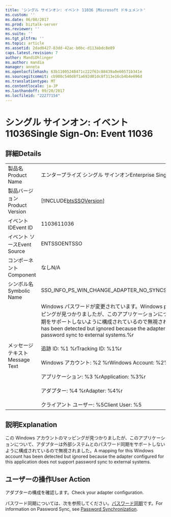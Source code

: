 ```yaml
---
title: 'シングル サインオン: イベント 11036 |Microsoft ドキュメント'
ms.custom: ''
ms.date: 06/08/2017
ms.prod: biztalk-server
ms.reviewer: ''
ms.suite: ''
ms.tgt_pltfrm: ''
ms.topic: article
ms.assetid: 2dad0427-83dd-42ac-b0bc-d113abdc8e89
caps.latest.revision: 7
author: MandiOhlinger
ms.author: mandia
manager: anneta
ms.openlocfilehash: 63b11005248471c222f63c88439a0e60571b341e
ms.sourcegitcommit: cb908c540d8f1a692d01dc8f313e16cb4b4e696d
ms.translationtype: MT
ms.contentlocale: ja-JP
ms.lasthandoff: 09/20/2017
ms.locfileid: "22277154"
---
```

# <a name="single-sign-on-event-11036"></a><span data-ttu-id="aba55-102">シングル サインオン: イベント 11036</span><span class="sxs-lookup"><span data-stu-id="aba55-102">Single Sign-On: Event 11036</span></span>
## <a name="details"></a><span data-ttu-id="aba55-103">詳細</span><span class="sxs-lookup"><span data-stu-id="aba55-103">Details</span></span>  
  
|||  
|-|-|  
|<span data-ttu-id="aba55-104">製品名</span><span class="sxs-lookup"><span data-stu-id="aba55-104">Product Name</span></span>|<span data-ttu-id="aba55-105">エンタープライズ シングル サインオン</span><span class="sxs-lookup"><span data-stu-id="aba55-105">Enterprise Single Sign-On</span></span>|  
|<span data-ttu-id="aba55-106">製品バージョン</span><span class="sxs-lookup"><span data-stu-id="aba55-106">Product Version</span></span>|[!INCLUDE[btsSSOVersion](../includes/btsssoversion-md.md)]|  
|<span data-ttu-id="aba55-107">イベント ID</span><span class="sxs-lookup"><span data-stu-id="aba55-107">Event ID</span></span>|<span data-ttu-id="aba55-108">11036</span><span class="sxs-lookup"><span data-stu-id="aba55-108">11036</span></span>|  
|<span data-ttu-id="aba55-109">イベント ソース</span><span class="sxs-lookup"><span data-stu-id="aba55-109">Event Source</span></span>|<span data-ttu-id="aba55-110">ENTSSO</span><span class="sxs-lookup"><span data-stu-id="aba55-110">ENTSSO</span></span>|  
|<span data-ttu-id="aba55-111">コンポーネント</span><span class="sxs-lookup"><span data-stu-id="aba55-111">Component</span></span>|<span data-ttu-id="aba55-112">なし</span><span class="sxs-lookup"><span data-stu-id="aba55-112">N/A</span></span>|  
|<span data-ttu-id="aba55-113">シンボル名</span><span class="sxs-lookup"><span data-stu-id="aba55-113">Symbolic Name</span></span>|<span data-ttu-id="aba55-114">SSO_INFO_PS_WIN_CHANGE_ADAPTER_NO_SYNC</span><span class="sxs-lookup"><span data-stu-id="aba55-114">SSO_INFO_PS_WIN_CHANGE_ADAPTER_NO_SYNC</span></span>|  
|<span data-ttu-id="aba55-115">メッセージ テキスト</span><span class="sxs-lookup"><span data-stu-id="aba55-115">Message Text</span></span>|<span data-ttu-id="aba55-116">Windows パスワードが変更されています。</span><span class="sxs-lookup"><span data-stu-id="aba55-116">Windows password change.</span></span> <span data-ttu-id="aba55-117">この Windows アカウントのマッピングが見つかりましたが、このアプリケーションについて、アダプターは外部システムとのパスワード同期をサポートしないように構成されているので無視されました。%r</span><span class="sxs-lookup"><span data-stu-id="aba55-117">A mapping for this Windows account has been detected but ignored because the adapter configured for this application does not support password sync to external systems.%r</span></span><br /><br /> <span data-ttu-id="aba55-118">追跡 ID: %1 %r</span><span class="sxs-lookup"><span data-stu-id="aba55-118">Tracking ID: %1%r</span></span><br /><br /> <span data-ttu-id="aba55-119">Windows アカウント: %2 %r</span><span class="sxs-lookup"><span data-stu-id="aba55-119">Windows Account: %2%r</span></span><br /><br /> <span data-ttu-id="aba55-120">アプリケーション: %3 %r</span><span class="sxs-lookup"><span data-stu-id="aba55-120">Application: %3%r</span></span><br /><br /> <span data-ttu-id="aba55-121">アダプター: %4 %r</span><span class="sxs-lookup"><span data-stu-id="aba55-121">Adapter: %4%r</span></span><br /><br /> <span data-ttu-id="aba55-122">クライアント ユーザー: %5</span><span class="sxs-lookup"><span data-stu-id="aba55-122">Client User: %5</span></span>|  
  
## <a name="explanation"></a><span data-ttu-id="aba55-123">説明</span><span class="sxs-lookup"><span data-stu-id="aba55-123">Explanation</span></span>  
 <span data-ttu-id="aba55-124">この Windows アカウントのマッピングが見つかりましたが、このアプリケーションについて、アダプターは外部システムとのパスワード同期をサポートしないように構成されているので無視されました。</span><span class="sxs-lookup"><span data-stu-id="aba55-124">A mapping for this Windows account has been detected but ignored because the adapter configured for this application does not support password sync to external systems.</span></span>  
  
## <a name="user-action"></a><span data-ttu-id="aba55-125">ユーザーの操作</span><span class="sxs-lookup"><span data-stu-id="aba55-125">User Action</span></span>  
 <span data-ttu-id="aba55-126">アダプターの構成を確認します。</span><span class="sxs-lookup"><span data-stu-id="aba55-126">Check your adapter configuration.</span></span>  
  
 <span data-ttu-id="aba55-127">パスワード同期については、次を参照してください。[パスワード同期](../core/password-synchronization2.md)です。</span><span class="sxs-lookup"><span data-stu-id="aba55-127">For information on Password Sync, see [Password Synchronization](../core/password-synchronization2.md).</span></span>